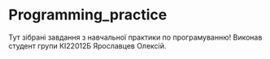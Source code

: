 # Programming_practice
Тут зібрані завдання з навчальної практики по програмуванню! Виконав студент групи КІ22012Б Ярославцев Олексій.
